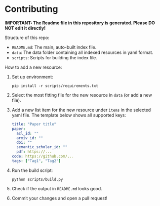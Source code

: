 # Contributing

**IMPORTANT: The Readme file in this repository is generated. Please DO NOT edit it directly!**

Structure of this repo:

- `README.md`: The main, auto-built index file.
- `data`: The data folder containing all indexed resources in yaml format.
- `scripts`: Scripts for building the index file.

How to add a new resource:

1. Set up environment:
    ```
    pip install -r scripts/requirements.txt
    ```

2. Select the most fitting file for the new resource in `data` (or add a new file).

3. Add a new list item for the new resource under `items` in the selected yaml file.
   The template below shows all supported keys:
    ```yaml
    title: "Paper title"
    paper:
      acl_id: ""
      arxiv_id: ""
      doi: ""
      semantic_scholar_id: ""
      pdf: https://...
    code: https://github.com/...
    tags: ["Tag1", "Tag2"]
    ```

4. Run the build script:
    ```
    python scripts/build.py
    ```

5. Check if the output in `README.md` looks good.

6. Commit your changes and open a pull request!
